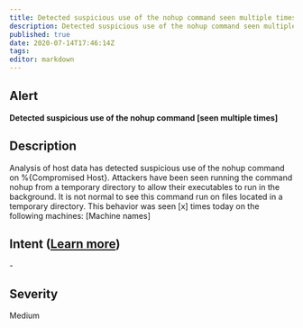 ```yaml
---
title: Detected suspicious use of the nohup command seen multiple times
description: Detected suspicious use of the nohup command seen multiple times
published: true
date: 2020-07-14T17:46:14Z
tags:
editor: markdown
---
```


## Alert
**Detected suspicious use of the nohup command [seen multiple times]**

## Description
Analysis of host data has detected suspicious use of the nohup command on %{Compromised Host}. Attackers have been seen running the command nohup from a temporary directory to allow their executables to run in the background. It is not normal to see this command run on files located in a temporary directory. This behavior was seen [x] times today on the following machines: [Machine names]

## Intent ([Learn more](/public/security/alerts/intentions.md))
\-

## Severity
Medium




